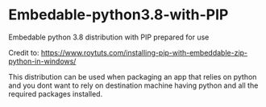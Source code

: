 # Embedable-python3.8-with-PIP
Embedable python 3.8 distribution with PIP prepared for use

Credit to: https://www.roytuts.com/installing-pip-with-embeddable-zip-python-in-windows/

This distribution can be used when packaging an app that relies on python and you dont want to rely on destination machine having python and all the required packages installed. 
